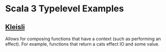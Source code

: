 # Scala 3 Typelevel Examples

## [Kleisli](cats-examples/src/test/scala/KleisliSuite.scala)

Allows for composing functions that have a context (such as performing an effect). For example, functions that return a cats effect IO and some value.
